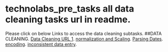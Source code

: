 # technolabs_pre_tasks all data cleaning tasks url in readme.

Please click on below Links to access the data cleaning subtasks.
##DATA CLEANING.
 [Data Cleaning URL 1](https://www.kaggle.com/rudrakumawat22/exercise-handling-missing-values).
 [normalization and Scaling](https://www.kaggle.com/rudrakumawat22/exercise-scaling-and-normalization). 
 [Parsing Dates](https://www.kaggle.com/rudrakumawat22/exercise-parsing-dates).
 [encoding](https://www.kaggle.com/rudrakumawat22/exercise-character-encodings).
 [inconsistent data entry](https://www.kaggle.com/rudrakumawat22/exercise-inconsistent-data-entry).
 

